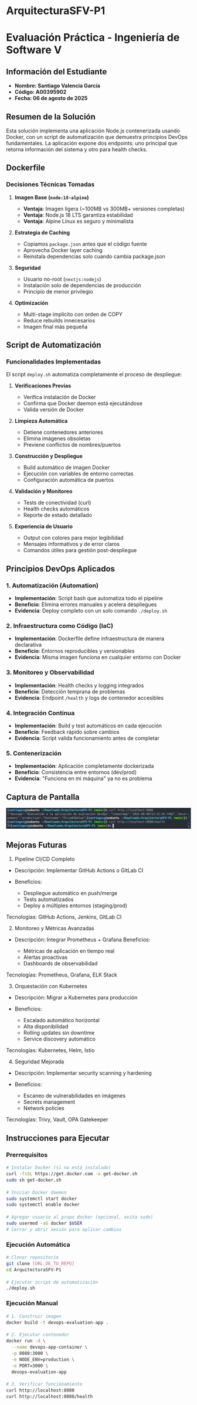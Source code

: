 # ArquitecturaSFV-P1

# Evaluación Práctica - Ingeniería de Software V

## Información del Estudiante
- **Nombre: Santiago Valencia García**
- **Código: A00395902**
- **Fecha: 06 de agosto de 2025**

## Resumen de la Solución
Esta solución implementa una aplicación Node.js contenerizada usando Docker, con un script de automatización que demuestra principios DevOps fundamentales. La aplicación expone dos endpoints: uno principal que retorna información del sistema y otro para health checks.

## Dockerfile

### Decisiones Técnicas Tomadas

1. **Imagen Base (`node:18-alpine`)**
   - **Ventaja**: Imagen ligera (~100MB vs 300MB+ versiones completas)
   - **Ventaja**: Node.js 18 LTS garantiza estabilidad
   - **Ventaja**: Alpine Linux es seguro y minimalista

2. **Estrategia de Caching**
   - Copiamos `package.json` antes que el código fuente
   - Aprovecha Docker layer caching
   - Reinstala dependencias solo cuando cambia package.json

3. **Seguridad**
   - Usuario no-root (`nextjs:nodejs`)
   - Instalación solo de dependencias de producción
   - Principio de menor privilegio

4. **Optimización**
   - Multi-stage implícito con orden de COPY
   - Reduce rebuilds innecesarios
   - Imagen final más pequeña

## Script de Automatización

### Funcionalidades Implementadas

El script `deploy.sh` automatiza completamente el proceso de despliegue:

1. **Verificaciones Previas**
   - Verifica instalación de Docker
   - Confirma que Docker daemon está ejecutándose
   - Valida versión de Docker

2. **Limpieza Automática**
   - Detiene contenedores anteriores
   - Elimina imágenes obsoletas
   - Previene conflictos de nombres/puertos

3. **Construcción y Despliegue**
   - Build automático de imagen Docker
   - Ejecución con variables de entorno correctas
   - Configuración automática de puertos

4. **Validación y Monitoreo**
   - Tests de conectividad (curl)
   - Health checks automáticos
   - Reporte de estado detallado

5. **Experiencia de Usuario**
   - Output con colores para mejor legibilidad
   - Mensajes informativos y de error claros
   - Comandos útiles para gestión post-despliegue

## Principios DevOps Aplicados

### 1. **Automatización (Automation)**
- **Implementación**: Script bash que automatiza todo el pipeline
- **Beneficio**: Elimina errores manuales y acelera despliegues
- **Evidencia**: Deploy completo con un solo comando `./deploy.sh`

### 2. **Infraestructura como Código (IaC)**
- **Implementación**: Dockerfile define infraestructura de manera declarativa
- **Beneficio**: Entornos reproducibles y versionables
- **Evidencia**: Misma imagen funciona en cualquier entorno con Docker

### 3. **Monitoreo y Observabilidad**
- **Implementación**: Health checks y logging integrados
- **Beneficio**: Detección temprana de problemas
- **Evidencia**: Endpoint `/health` y logs de contenedor accesibles

### 4. **Integración Continua**
- **Implementación**: Build y test automáticos en cada ejecución
- **Beneficio**: Feedback rápido sobre cambios
- **Evidencia**: Script valida funcionamiento antes de completar

### 5. **Contenerización**
- **Implementación**: Aplicación completamente dockerizada
- **Beneficio**: Consistencia entre entornos (dev/prod)
- **Evidencia**: "Funciona en mi máquina" ya no es problema


## Captura de Pantalla
![CurlImage](screenshots/CurlImage.jpeg)


## Mejoras Futuras
1. Pipeline CI/CD Completo

- Descripción: Implementar GitHub Actions o GitLab CI
- Beneficios:

    - Despliegue automático en push/merge
    - Tests automatizados
    - Deploy a múltiples entornos (staging/prod)


Tecnologías: GitHub Actions, Jenkins, GitLab CI

2. Monitoreo y Métricas Avanzadas

- Descripción: Integrar Prometheus + Grafana
Beneficios:

    - Métricas de aplicación en tiempo real
    - Alertas proactivas
    - Dashboards de observabilidad


Tecnologías: Prometheus, Grafana, ELK Stack

3. Orquestación con Kubernetes

- Descripción: Migrar a Kubernetes para producción
- Beneficios:

    - Escalado automático horizontal
    - Alta disponibilidad
    - Rolling updates sin downtime
    - Service discovery automático


Tecnologías: Kubernetes, Helm, Istio

4. Seguridad Mejorada

- Descripción: Implementar security scanning y hardening
- Beneficios:

    - Escaneo de vulnerabilidades en imágenes
    - Secrets management
    - Network policies


Tecnologías: Trivy, Vault, OPA Gatekeeper

## Instrucciones para Ejecutar
### Prerrequisitos
```bash
# Instalar Docker (si no está instalado)
curl -fsSL https://get.docker.com -o get-docker.sh
sudo sh get-docker.sh

# Iniciar Docker daemon
sudo systemctl start docker
sudo systemctl enable docker

# Agregar usuario al grupo docker (opcional, evita sudo)
sudo usermod -aG docker $USER
# Cerrar y abrir sesión para aplicar cambios
```

### Ejecución Automática
```bash
# Clonar repositorio
git clone [URL_DE_TU_REPO]
cd ArquitecturaSFV-P1

# Ejecutar script de automatización
./deploy.sh
```

### Ejecución Manual
```bash
# 1. Construir imagen
docker build -t devops-evaluation-app .

# 2. Ejecutar contenedor
docker run -d \
  --name devops-app-container \
  -p 8080:3000 \
  -e NODE_ENV=production \
  -e PORT=3000 \
  devops-evaluation-app

# 3. Verificar funcionamiento
curl http://localhost:8080
curl http://localhost:8080/health
```

